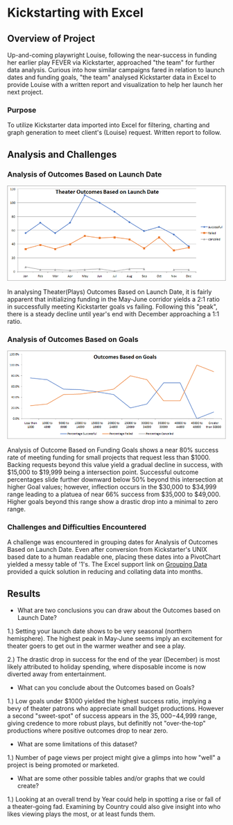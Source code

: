 # Kickstarting with Excel

## Overview of Project

Up-and-coming playwright Louise, following the near-success in funding her earlier play FEVER via Kickstarter, approached "the team" for further data analysis. Curious into how similar campaigns fared in relation to launch dates and funding goals, "the team" analysed Kickstarter data in Excel to provide Louise with a written report and visualization to help her launch her next project.

### Purpose

To utilize Kickstarter data imported into Excel for filtering, charting and graph generation to meet client's (Louise) request. Written report to follow.

## Analysis and Challenges

### Analysis of Outcomes Based on Launch Date

![Chart01](/resources/Theater_Outcomes_vs_Launch.png)

In analysing Theater(Plays) Outcomes Based on Launch Date, it is fairly apparent that initializing funding in the May-June corridor yields a 2:1 ratio in successfully meeting Kickstarter goals vs failing. Following this "peak", there is a steady decline until year's end with December approaching a 1:1 ratio.

### Analysis of Outcomes Based on Goals

![Chart02](/resources/Outcomes_vs_Goals.png)

Analysis of Outcome Based on Funding Goals shows a near 80% success rate of meeting funding for small projects that request less than $1000. Backing requests beyond this value yield a gradual decline in success, with $15,000 to $19,999 being a intersection point. Successful outcome percentages slide further downward below 50% beyond this intersection at higher Goal values; however, inflection occurs in the $30,000 to $34,999 range leading to a platuea of near 66% success from $35,000 to $49,000. Higher goals beyond this range show a drastic drop into a minimal to zero range.

### Challenges and Difficulties Encountered

A challenge was encountered in grouping dates for Analysis of Outcomes Based on Launch Date. Even after conversion from Kickstarter's UNIX based date to a human readable one, placing these dates into a PivotChart yielded a messy table of '1's. The Excel support link on [Grouping Data](https://support.microsoft.com/en-us/office/group-or-ungroup-data-in-a-pivottable-c9d1ddd0-6580-47d1-82bc-c84a5a340725?ui=en-us&rs=en-us&ad=us) provided a quick solution in reducing and collating data into months. 

## Results

- What are two conclusions you can draw about the Outcomes based on Launch Date?

1.) Setting your launch date shows to be very seasonal (northern hemisphere). The highest peak in May-June seems imply an excitement for theater goers to get out in the warmer weather and see a play.

2.) The drastic drop in success for the end of the year (December) is most likely attributed to holiday spending, where disposable income is now diverted away from entertainment.

- What can you conclude about the Outcomes based on Goals?

1.) Low goals under $1000 yielded the highest success ratio, implying a bevy of theater patrons who appreciate small budget productions. However a second "sweet-spot" of success appears in the $35,000-$44,999 range, giving credence to more robust plays, but definitly not "over-the-top" productions where positive outcomes drop to near zero.

- What are some limitations of this dataset?

1.) Number of page views per project might give a glimps into how "well" a project is being promoted or marketed.

- What are some other possible tables and/or graphs that we could create?

1.) Looking at an overall trend by Year could help in spotting a rise or fall of a theater-going fad. Examining by Country could also give insight into who likes viewing plays the most, or at least funds them.